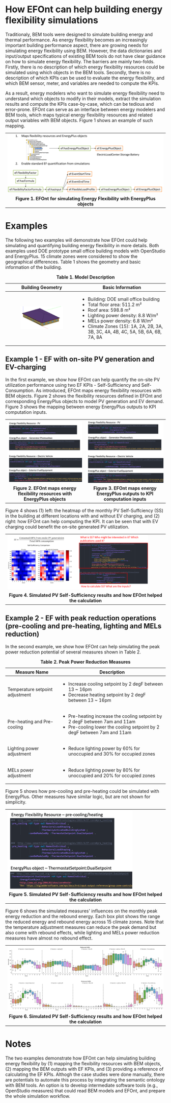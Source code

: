 # How EFOnt can help building energy flexibility simulations

Traditionaly, BEM tools were designed to simulate building energy and thermal performance. As energy flexibility becomes an increasingly important building performance aspect, there are growing needs for simulating energy flexibility using BEM. However, the data dictionaries and input/output specifications of existing BEM tools do not have clear guidance on how to simulate energy flexibility. The barriers are mainly two-folds. Firstly, there is no description of which energy flexibility resources could be simulated using which objects in the BEM tools. Secondly, there is no description of which KPIs can be used to evaluate the energy flexibility, and which BEM sensor, meter, and variables are needed to compute the KPIs.

As a result, energy modelers who want to simulate energy flexibility need to understand which objects to modify in their models, extract the simulation results and compute the KPIs case-by-case, which can be tedious and error-prone. EFOnt can serve as an interface between energy modelers and BEM tools, which maps typical energy flexibility resources and related output variables with BEM objects. Figure 1 shows an example of such mapping. 


<table align="center" border=0>
  <tr>
    <td><img src="../../resources/EFOnt_BEM_map_1.png" style="width:100%"></td>
  </tr>
  <tr>
    <td><figcaption align = "center"><b>Figure 1. EFOnt for simulating Energy Flexibility with EnergyPlus objects</b></figcaption></td>
  </tr>
</table>


# Examples

The following two examples will demonstrate how EFOnt could help simulating and quantifying building energy flexibility in more details. Both examples used DOE prototype small office building models with OpenStudio and EnergyPlus. 15 climate zones were considered to show the geographical differences. Table 1 shows the geometry and basic information of the building.

<table align="center">
    <caption><b>Table 1. Model Description</b></caption>
    <thead>
        <tr>
            <th>Building Geometry</th>
            <th>Basic Information</th>
        </tr>
    </thead>
    <tbody>
        <tr>
            <td><figure>
                    <img src="../../resources/EFOnt_example_bldg.png" style="width:100%">
            </figure></td>
            <td><ul>
                <li>Building: DOE small office building</li>
                <li>Total floor area: 511.2 m²</li>
                <li>Roof area: 598.8 m²</li>
                <li>Lighting power density: 8.8 W/m²</li>
                <li>MELs power density: 6.8 W/m²</li>
                <li>Climate Zones (15): 1A, 2A, 2B, 3A, 3B, 3C, 4A, 4B, 4C, 5A, 5B, 6A, 6B, 7A, 8A</li>
            </ul></td>
        </tr>
    </tbody>
</table>


## Example 1 - EF with on-site PV generation and EV-charging
In the first example, we show how EFOnt can help quantify the on-site PV utilization performance using two EF KPIs - Self-Sufficiency and Self-Consumption. As introduced, EFOnt maps energy flexibility resources with BEM objects. Figure 2 shows the flexibility resources defined in EFOnt and corresponding EnergyPlus objects to model PV generation and EV demand. Figure 3 shows the mapping between energy EnergyPlus outputs to KPI computation inputs.

<table align="center" border=0>
  <tr>
    <td><img alt="Light" src="../../resources/EFOnt_BEM_map_2.png" width="100%"></td>
    <td><img alt="Light" src="../../resources/EFOnt_BEM_map_2.png" width="100%"></td>
  </tr>
  <tr>
    <td><figcaption align = "center"><b>Figure 2. EFOnt maps energy flexibility resources with EnergyPlus objects</b></figcaption></td>
    <td><figcaption align = "center"><b>Figure 3. EFOnt maps energy EnergyPlus outputs to KPI computation inputs</b></figcaption></td>
  </tr>
</table>

Figure 4 shows (1) left: the heatmap of the monthly PV Self-Suffciency (SS) in the building at different locations with and without EV charging, and (2) right: how EFOnt can help computing the KPI. It can be seen that with EV charging could benefit the on-site generated PV utilization.

<table align="center" border=0>
  <tr>
    <td><img src="../../resources/EFOnt_BEM_result_2.png" style="width:90%"></td>
  </tr>
  <tr>
    <td><figcaption align = "center"><b>Figure 4. Simulated PV Self-Sufficiency results and how EFOnt helped the calculation</b></figcaption></td>
  </tr>
</table>


## Example 2 - EF with peak reduction operations (pre-cooling and pre-heating, lighting and MELs reduction)

In the second example, we show how EFOnt can help simulating the peak power reduction potential of several measures shown in Table 2.

<table align="center">
    <caption><b>Table 2. Peak Power Reduction Measures</b></caption>
    <thead>
        <tr>
            <th>Measure Name</th>
            <th>Description</th>
        </tr>
    </thead>
    <tbody>
        <tr>
            <td>
                Temperature setpoint adjustment
            </td>
            <td><ul>
                <li>Increase cooling setpoint by 2 degF between 13 ~ 16pm</li>
                <li>Decrease heating setpoint by 2 degF between 13 ~ 16pm</li>
            </ul></td>
        </tr>
        <tr>
            <td>
                Pre-heating and Pre-cooling
            </td>
            <td><ul>
                <li>Pre-heating increase the cooling setpoint by 2 degF between 7am and 11am</li>
                <li>Pre-cooling lower the cooling setpoint by 2 degF between 7am and 11am</li>
            </ul></td>
        </tr>
        <tr>
            <td>
                Lighting power adjustment
            </td>
            <td><ul>
                <li>Reduce lighting power by 60% for unoccupied and 30% for occupied zones</li>
            </ul></td>
        </tr>
        <tr>
            <td>
                MELs power adjustment
            </td>
            <td><ul>
                <li>Reduce lighting power by 80% for unoccupied and 20% for occupied zones</li>
            </ul></td>
        </tr>
    </tbody>
</table>


Figure 5 shows how pre-cooling and pre-heating could be simulated with EnergyPlus. Other measures have similar logic, but are not shown for simplicity.

<table align="center" border=0>
  <tr>
    <td><img src="../../resources/EFOnt_BEM_map_4.png" style="width:80%"></td>
  </tr>
  <tr>
    <td><figcaption align = "center"><b>Figure 5. Simulated PV Self-Sufficiency results and how EFOnt helped the calculation</b></figcaption></td>
  </tr>
</table>


Figure 6 shows the simulated measures' influences on the monthly peak energy reduction and the rebound energy. Each box plot shows the range the reduced energy and rebound energy across 15 climate zones. Note that the temperature adjustment measures can reduce the peak demand but also come with rebound effects, while lighting and MELs power reduction measures have almost no rebound effect.


<table align="center" border=0>
  <tr>
    <td><img src="../../resources/EFOnt_BEM_result_3.png" style="width:100%"></td>
  </tr>
  <tr>
    <td><figcaption align = "center"><b>Figure 6. Simulated PV Self-Sufficiency results and how EFOnt helped the calculation</b></figcaption></td>
  </tr>
</table>


# Notes

The two examples demonstrate how EFOnt can help simulating building energy flexibility by (1) mapping the flexibility resources with BEM objects, (2) mapping the BEM outputs with EF KPIs, and (3) providing a reference of calculating the EF KPIs. Althogh the case studies were done manually, there are potentials to automate this process by integrating the semantic ontology with BEM tools. An option is to develop intermediate software tools (e.g., OpenStudio measures) that could read BEM models and EFOnt, and prepare the whole simulation workflow.


